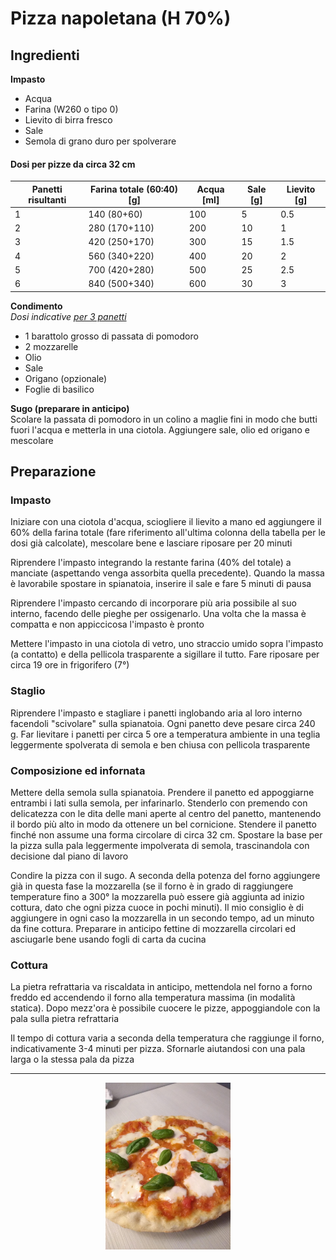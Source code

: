 # Pizza napoletana (H 70%)

## Ingredienti

**Impasto**

* Acqua
* Farina (W260 o tipo 0)
* Lievito di birra fresco
* Sale
* Semola di grano duro per spolverare

#### Dosi per pizze da circa 32 cm

| Panetti risultanti | Farina totale (60:40) [g] | Acqua [ml] | Sale [g] | Lievito [g] |
| ------------------ | ------------------------- | ---------- | -------- | ----------- |
| 1                  | 140 (80+60)               | 100        | 5        | 0.5         |
| 2                  | 280 (170+110)             | 200        | 10       | 1           |
| 3                  | 420 (250+170)             | 300        | 15       | 1.5         |
| 4                  | 560 (340+220)             | 400        | 20       | 2           |
| 5                  | 700 (420+280)             | 500        | 25       | 2.5         |
| 6                  | 840 (500+340)             | 600        | 30       | 3           |

**Condimento**  
_Dosi indicative <u>per 3 panetti</u>_

* 1 barattolo grosso di passata di pomodoro
* 2 mozzarelle
* Olio
* Sale
* Origano (opzionale)
* Foglie di basilico

**Sugo (preparare in anticipo)**  
Scolare la passata di pomodoro in un colino a maglie fini in modo che butti fuori l'acqua e metterla in una ciotola. Aggiungere sale, olio ed origano e mescolare

## Preparazione

### Impasto

Iniziare con una ciotola d'acqua, sciogliere il lievito a mano ed aggiungere il 60% della farina totale (fare riferimento all'ultima colonna della tabella per le dosi già calcolate), mescolare bene e lasciare riposare per 20 minuti

Riprendere l'impasto integrando la restante farina (40% del totale) a manciate (aspettando venga assorbita quella precedente). Quando la massa è lavorabile spostare in spianatoia, inserire il sale e fare 5 minuti di pausa

Riprendere l'impasto cercando di incorporare più aria possibile al suo  interno, facendo delle pieghe per ossigenarlo. Una volta che la massa è compatta e non appiccicosa l'impasto è pronto

Mettere l'impasto in una ciotola di vetro, uno straccio umido sopra l'impasto (a contatto) e della pellicola trasparente a sigillare il tutto. Fare riposare per circa 19 ore in frigorifero (7°)

### Staglio

Riprendere l'impasto e stagliare i panetti inglobando aria al loro interno facendoli "scivolare" sulla spianatoia. Ogni panetto deve pesare circa 240 g. Far lievitare i panetti per circa 5 ore a temperatura ambiente in una teglia leggermente spolverata di semola e ben chiusa con pellicola trasparente

### Composizione ed infornata

Mettere della semola sulla spianatoia. Prendere il panetto ed appoggiarne entrambi i lati sulla semola, per infarinarlo. Stenderlo con premendo con delicatezza con le dita delle mani aperte al centro del panetto, mantenendo il bordo più alto in modo da ottenere un bel cornicione. Stendere il panetto finché non assume una forma circolare di circa 32 cm. Spostare la base per la pizza sulla pala leggermente impolverata di semola, trascinandola con decisione dal piano di lavoro

Condire la pizza con il sugo. A seconda della potenza del forno aggiungere già in questa fase la mozzarella (se il forno è in grado di raggiungere temperature fino a 300° la mozzarella può essere già aggiunta ad inizio cottura, dato che ogni pizza cuoce in pochi minuti). Il mio consiglio è di aggiungere in ogni caso la mozzarella in un secondo tempo, ad un minuto da fine cottura. Preparare in anticipo fettine di mozzarella circolari ed asciugarle bene usando fogli di carta da cucina

### Cottura

La pietra refrattaria va riscaldata in anticipo, mettendola nel forno a forno freddo ed accendendo il forno alla temperatura massima (in modalità statica). Dopo mezz'ora è possibile cuocere le pizze, appoggiandole con la pala sulla pietra refrattaria

Il tempo di cottura varia a seconda della temperatura che raggiunge il forno, indicativamente 3-4 minuti per pizza. Sfornarle aiutandosi con una pala larga o la stessa pala da pizza

___

<p align="center">
<img src="../img/panificati_pizza_napoletana_1.jpg" alt="Pizza napoletana" onclick="window.open(this.src)" width="200"/>
</p>
